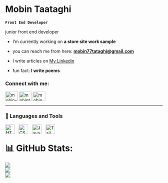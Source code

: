 # Mobin Taataghi

**`Front End Developer`**

junior front end developer

-  I’m currently working on **a store site work sample**

-  you can reach me from here: **mobin77tataghi@gmail.com**

-  I write articles on [My Linkedin](https://linkedin.com/in/mobin-taataghi)

-  fun fact: **I write poems**



<h3 align="left">Connect with me:</h3>
<p align="left">
<a href="https://linkedin.com/in/mobin-taataghi" target="blank"><img align="center" src="https://raw.githubusercontent.com/rahuldkjain/github-profile-readme-generator/master/src/images/icons/Social/linked-in-alt.svg" alt="mobin-taataghi's-linkedin" height="30" width="40" /></a>
<a href="https://instagram.com/mobintaataghi" target="blank"><img align="center" src="https://raw.githubusercontent.com/rahuldkjain/github-profile-readme-generator/master/src/images/icons/Social/instagram.svg" alt="mobintaataghi" height="30" width="40" /></a>
<a href="https://t.me/Dreamer474747" target="blank"><img align="center" src="https://cdn.worldvectorlogo.com/logos/telegram-1.svg" alt="mobin" height="30" width="40" /></a>
</p>
   
---

### 🧰 Languages and Tools

<img align="left" alt="HTML" width="30px" style="padding-right:10px;" src="https://cdn.jsdelivr.net/gh/devicons/devicon/icons/html5/html5-plain.svg" />
<img align="left" alt="CSS" width="30px" style="padding-right:10px;" src="https://cdn.jsdelivr.net/gh/devicons/devicon/icons/css3/css3-plain.svg" />
<img align="left" alt="JavaScript" width="30px" style="padding-right:10px;" src="https://cdn.jsdelivr.net/gh/devicons/devicon/icons/javascript/javascript-plain.svg" />
<img align="left" alt="Tailwind" width="30px" style="padding-right:10px;" src="https://cdn.jsdelivr.net/gh/devicons/devicon/icons/tailwindcss/tailwindcss-plain.svg" />
<br />

#

# 📊 GitHub Stats:
![](https://github-readme-stats.vercel.app/api?username=Dreamer474747&theme=dark&hide_border=false&include_all_commits=false&count_private=false)<br/>
![](https://github-readme-streak-stats.herokuapp.com/?user=Dreamer474747&theme=dark&hide_border=false)<br/>
![](https://github-readme-stats.vercel.app/api/top-langs/?username=Dreamer474747&theme=dark&hide_border=false&include_all_commits=false&count_private=false&layout=compact)





